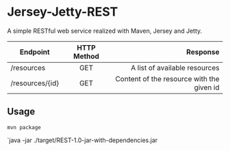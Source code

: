 # Jersey-Jetty-REST

A simple RESTful web service realized with Maven, Jersey and Jetty.

| Endpoint      | HTTP Method   | Response  |
| ------------- |:-------------:| -----:|
| /resources    | GET           | A list of available resources |
| /resources/{id} | GET         | Content of the resource with the given id |

## Usage

`mvn package`

`java -jar ./target/REST-1.0-jar-with-dependencies.jar
